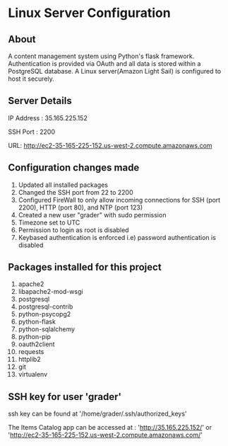 # Linux Server Configuration

## About
A content management system using Python's flask framework. Authentication is provided via OAuth and all data is stored within a PostgreSQL database. A Linux server(Amazon Light Sail) is configured to host it securely. 

## Server Details

IP Address : 35.165.225.152

SSH Port : 2200

URL: http://ec2-35-165-225-152.us-west-2.compute.amazonaws.com

## Configuration changes made

1. Updated all installed packages
2. Changed the SSH port from 22 to 2200
3. Configured FireWall to only allow incoming connections for SSH (port 2200), HTTP (port 80), and NTP (port 123)
4. Created a new user "grader" with sudo permission
5. Timezone set to UTC
6. Permission to login as root is disabled
7. Keybased authentication is enforced i.e) password authentication is disabled

## Packages installed for this project

1. apache2
2. libapache2-mod-wsgi
3. postgresql
4. postgresql-contrib
5. python-psycopg2
6. python-flask
7. python-sqlalchemy
8. python-pip
9. oauth2client
10. requests
11. httplib2
12. git
13. virtualenv

## SSH key for user 'grader'

ssh key can be found at '/home/grader/.ssh/authorized_keys'

The Items Catalog app can be accessed at : 'http://35.165.225.152/' or 'http://ec2-35-165-225-152.us-west-2.compute.amazonaws.com/'


